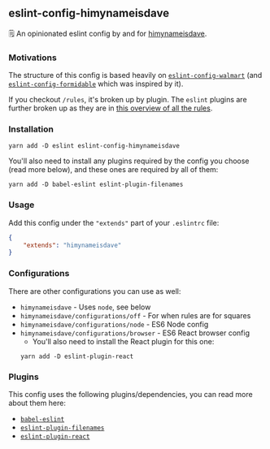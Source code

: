 ## eslint-config-himynameisdave
🗒️  An opinionated eslint config by and for [himynameisdave](https://github.com/himynameisdave).

### Motivations

The structure of this config is based heavily on [`eslint-config-walmart`](https://github.com/walmartlabs/eslint-config-walmart) (and [`eslint-config-formidable`](https://github.com/FormidableLabs/eslint-config-formidable) which was inspired by it).

If you checkout `/rules`, it's broken up by plugin. The `eslint` plugins are further broken up as they are in [this overview of all the rules](https://eslint.org/docs/rules/).


### Installation

```
yarn add -D eslint eslint-config-himynameisdave
```

You'll also need to install any plugins required by the config you choose (read more below), and these ones are required by all of them:

```
yarn add -D babel-eslint eslint-plugin-filenames
```

### Usage

Add this config under the `"extends"` part of your `.eslintrc` file:

```json
{
    "extends": "himynameisdave"
}
```

### Configurations

There are other configurations you can use as well:

- `himynameisdave` - Uses `node`, see below
- `himynameisdave/configurations/off` - For when rules are for squares
- `himynameisdave/configurations/node` - ES6 Node config
- `himynameisdave/configurations/browser` - ES6 React browser config
    - You'll also need to install the React plugin for this one:
    ```
    yarn add -D eslint-plugin-react
    ```


### Plugins

This config uses the following plugins/dependencies, you can read more about them here:

- [`babel-eslint`](https://www.npmjs.com/package/babel-eslint)
- [`eslint-plugin-filenames`](https://www.npmjs.com/package/eslint-plugin-filenames)
- [`eslint-plugin-react`](https://www.npmjs.com/package/eslint-plugin-react)
